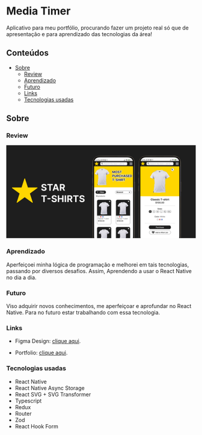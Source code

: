# Media Timer

Aplicativo para meu portfólio, procurando fazer um projeto real só que de apresentação e para aprendizado das tecnologias da área!

## Conteúdos

- [Sobre](#Sobre)
  - [Review](#review)
  - [Aprendizado](#Aprendizado)
  - [Futuro](#Futuro)
  - [Links](#links)
  - [Tecnologias usadas](#Tecnologias-usadas)

## Sobre

### Review

![](/src/assets/readme/feature.jpg)

### Aprendizado

Aperfeiçoei minha lógica de programação e melhorei em tais tecnologias, passando por diversos desafios. Assim, Aprendendo a usar o React Native no dia a dia.

### Futuro

Viso adquirir novos conhecimentos, me aperfeiçoar e aprofundar no React Native. Para no futuro estar trabalhando com essa tecnologia.


### Links

- Figma Design: [clique aqui](https://www.figma.com/design/mLpUBhQRfv9QpXPP34KxPt/star-t-shirts?node-id=0-1&t=dUN9eJek8hwS2S8K-1).

- Portfolio: [clique aqui](https://henriqueamascarin.vercel.app).

### Tecnologias usadas

- React Native
- React Native Async Storage
- React SVG + SVG Transformer
- Typescript
- Redux
- Router
- Zod
- React Hook Form
